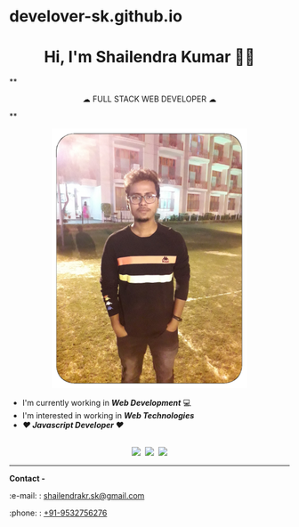 # develover-sk.github.io
<h1 align="center">Hi, I'm Shailendra Kumar 👨‍💼</h1>
**<p align="center">☁&nbsp;FULL STACK WEB DEVELOPER&nbsp;☁</p>**
<br>
<p align="center"><img src="https://github.com/develover-sk/develover-sk/blob/main/Shailendra%20Kumar.png"></img></p>

* I'm currently working in <strong><i>Web Development</i></strong> :computer:
* I'm interested in working in <strong><i>Web Technologies</i></strong>
* <strong><i>:heart: Javascript Developer :heart:</i></strong>
<br><br>
<p align="center"><a href="https://www.facebook.com/shailendrakr.sk"><img src="https://www.iconfinder.com/data/icons/social-media-2285/512/1_Facebook_colored_svg_copy-24.png"></img></a>&nbsp;&nbsp;<a href="https://www.instagram.com/shailendrakrsk"><img src="https://cdn2.iconfinder.com/data/icons/social-media-applications/64/social_media_applications_3-instagram-24.png"></img></a>&nbsp;&nbsp;<a href="https://www.twitter.com/shailendrakrsk_"><img src="https://cdn2.iconfinder.com/data/icons/social-media-2285/512/1_Twitter2_colored_svg-24.png"></img></a></p>

---
<p><b>Contact -</b></p>
<p>:e-mail: : <a href="mailto:shailendrakr.sk@gmail.com">shailendrakr.sk@gmail.com</a></p>
<p>:phone: : <a href="tel:9532756276">+91-9532756276</a></p>
